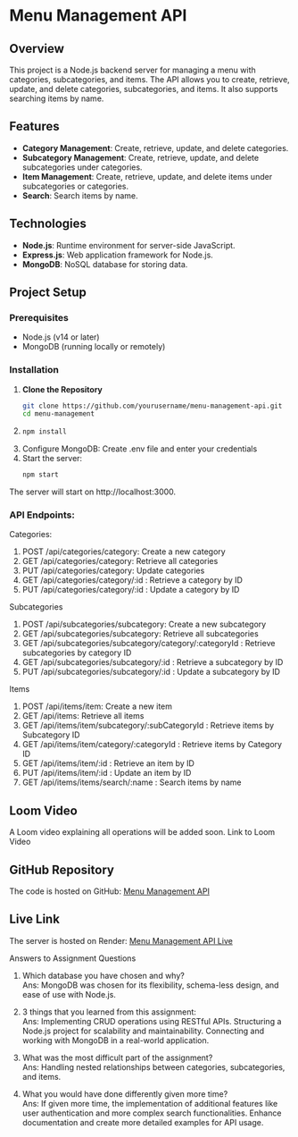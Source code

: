 # Menu Management API

## Overview
This project is a Node.js backend server for managing a menu with categories, subcategories, and items. The API allows you to create, retrieve, update, and delete categories, subcategories, and items. It also supports searching items by name.

## Features
- **Category Management**: Create, retrieve, update, and delete categories.
- **Subcategory Management**: Create, retrieve, update, and delete subcategories under categories.
- **Item Management**: Create, retrieve, update, and delete items under subcategories or categories.
- **Search**: Search items by name.

## Technologies
- **Node.js**: Runtime environment for server-side JavaScript.
- **Express.js**: Web application framework for Node.js.
- **MongoDB**: NoSQL database for storing data.

## Project Setup

### Prerequisites
- Node.js (v14 or later)
- MongoDB (running locally or remotely)

### Installation

1. **Clone the Repository**
   ```bash
   git clone https://github.com/yourusername/menu-management-api.git
   cd menu-management
2.  ```bash
    npm install
3. Configure MongoDB:
   Create .env file and enter your credentials
5. Start the server:
   ```bash
   npm start

The server will start on http://localhost:3000.

### API Endpoints:
Categories:
1. POST /api/categories/category: Create a new category
2. GET /api/categories/category: Retrieve all categories
3. PUT /api/categories/category: Update categories
4. GET /api/categories/category/:id : Retrieve a category by ID
5. PUT /api/categories/category/:id : Update a category by ID

Subcategories
1. POST /api/subcategories/subcategory: Create a new subcategory
2. GET /api/subcategories/subcategory: Retrieve all subcategories
3. GET /api/subcategories/subcategory/category/:categoryId : Retrieve subcategories by category ID
4. GET /api/subcategories/subcategory/:id : Retrieve a subcategory by ID
5. PUT /api/subcategories/subcategory/:id : Update a subcategory by ID

Items
1. POST /api/items/item: Create a new item
2. GET /api/items: Retrieve all items
3. GET /api/items/item/subcategory/:subCategoryId : Retrieve items by Subcategory ID
4. GET /api/items/item/category/:categoryId : Retrieve items by Category ID
5. GET /api/items/item/:id : Retrieve an item by ID
6. PUT /api/items/item/:id : Update an item by ID
7. GET /api/items/items/search/:name : Search items by name

## Loom Video
A Loom video explaining all operations will be added soon. Link to Loom Video

## GitHub Repository
The code is hosted on GitHub: [Menu Management API](https://github.com/Shreyask24/Menu-Management-API)

## Live Link
The server is hosted on Render: [Menu Management API Live](https://menu-management-api.onrender.com/)

Answers to Assignment Questions

1. Which database you have chosen and why? <br/>
   Ans: MongoDB was chosen for its flexibility, schema-less design, and ease of use with Node.js.

2. 3 things that you learned from this assignment: <br/>
   Ans: Implementing CRUD operations using RESTful APIs.
         Structuring a Node.js project for scalability and maintainability.
         Connecting and working with MongoDB in a real-world application.

3. What was the most difficult part of the assignment? <br/>
   Ans: Handling nested relationships between categories, subcategories, and items.

4. What you would have done differently given more time? <br/>
   Ans: If given more time, the implementation of additional features like user authentication and more complex search functionalities. Enhance documentation and create more detailed examples for API usage.
